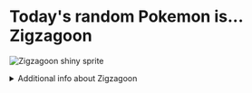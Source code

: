# Today's random Pokemon is... Zigzagoon

![Zigzagoon shiny sprite](https://raw.githubusercontent.com/PokeAPI/sprites/master/sprites/pokemon/shiny/263.png)

<details>
<summary>Additional info about Zigzagoon</summary>

| srpite type | image |
|------|------|
| back_default | ![Zigzagoon back_default sprite](https://raw.githubusercontent.com/PokeAPI/sprites/master/sprites/pokemon/back/263.png) |
| back_shiny | ![Zigzagoon back_shiny sprite](https://raw.githubusercontent.com/PokeAPI/sprites/master/sprites/pokemon/back/shiny/263.png) |
| front_default | ![Zigzagoon front_default sprite](https://raw.githubusercontent.com/PokeAPI/sprites/master/sprites/pokemon/263.png) | </details>
